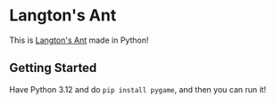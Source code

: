 # Langton's Ant

This is [Langton's Ant](https://en.wikipedia.org/wiki/Langton%27s_ant) made in Python!

## Getting Started
Have Python 3.12 and do `pip install pygame`, and then you can run it!
